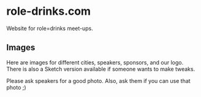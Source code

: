 # role-drinks.com
Website for role=drinks meet-ups.

## Images
Here are images for different cities, speakers, sponsors, and our logo. There is also a Sketch version available if someone wants to make tweaks.

Please ask speakers for a good photo. Also, ask them if you can use that photo ;)
